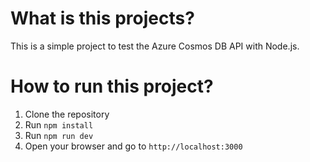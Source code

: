 # What is this projects?

This is a simple project to test the Azure Cosmos DB API with Node.js.

# How to run this project?

1. Clone the repository
2. Run `npm install`
3. Run `npm run dev`    
4. Open your browser and go to `http://localhost:3000`



